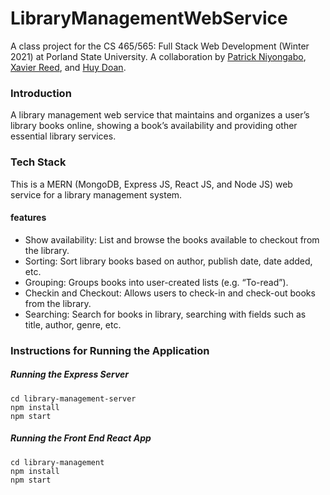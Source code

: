 # LibraryManagementWebService

A class project for the CS 465/565: Full Stack Web Development (Winter 2021) at Porland State University. A collaboration by [Patrick Niyongabo](https://github.com/pniyongabo), [Xavier Reed](https://github.com/reedx8), and [Huy Doan](https://github.com/huy26).

### Introduction

A library management web service that maintains and organizes a user’s library books online, showing a book’s availability and providing other essential library services. 

### Tech Stack

This is a MERN (MongoDB, Express JS, React JS, and Node JS) web service for a library management system.

#### features
* Show availability: List and browse the books available to checkout from the library.
* Sorting:  Sort library books based on author, publish date, date added, etc.
* Grouping: Groups books into user-created lists (e.g. “To-read”).
* Checkin and Checkout: Allows users to check-in and check-out books from the library.
* Searching:  Search for books in library, searching with fields such as title, author, genre, etc.
  

### Instructions for Running the Application

##### Running the Express Server

```
cd library-management-server
npm install
npm start
```

##### Running the Front End React App

```
cd library-management
npm install
npm start
```










